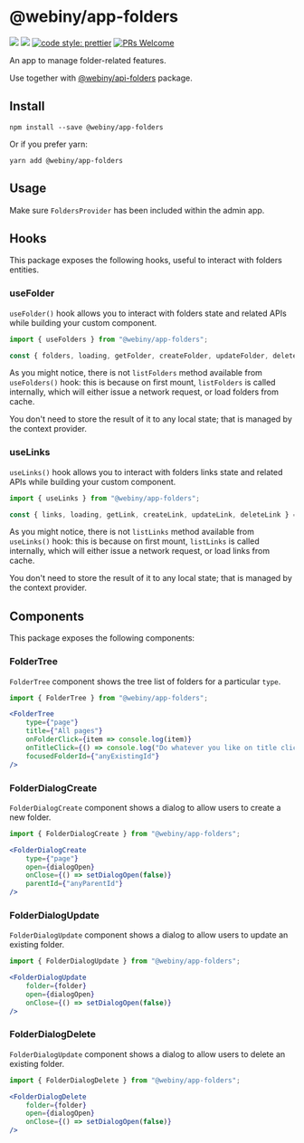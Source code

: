 # @webiny/app-folders
[![](https://img.shields.io/npm/dw/@webiny/app-folders.svg)](https://www.npmjs.com/package/@webiny/app-folders) 
[![](https://img.shields.io/npm/v/@webiny/app-folders.svg)](https://www.npmjs.com/package/@webiny/app-folders)
[![code style: prettier](https://img.shields.io/badge/code_style-prettier-ff69b4.svg?style=flat-square)](https://github.com/prettier/prettier)
[![PRs Welcome](https://img.shields.io/badge/PRs-welcome-brightgreen.svg?style=flat-square)](http://makeapullrequest.com)

An app to manage folder-related features. 

Use together with [@webiny/api-folders](../api-folders) package.

## Install
```
npm install --save @webiny/app-folders
```

Or if you prefer yarn: 
```
yarn add @webiny/app-folders
```

## Usage
Make sure `FoldersProvider` has been included within the admin app.

## Hooks
This package exposes the following hooks, useful to interact with folders entities.

### useFolder
`useFolder()` hook allows you to interact with folders state and related APIs while building your custom component.

```jsx
import { useFolders } from "@webiny/app-folders";

const { folders, loading, getFolder, createFolder, updateFolder, deleteFolder } = useFolders("page"); // IMPORTANT: pass the `type` of folder you want to interact with.
```

As you might notice, there is not `listFolders` method available from `useFolders()` hook: this is because on first mount, `listFolders` is called internally, which will either issue a network request, or load folders from cache.

You don't need to store the result of it to any local state; that is managed by the context provider.

### useLinks
`useLinks()` hook allows you to interact with folders links state and related APIs while building your custom component.

```jsx
import { useLinks } from "@webiny/app-folders";

const { links, loading, getLink, createLink, updateLink, deleteLink } = useLinks("anyFolderid"); // IMPORTANT: pass the `folderId` of links you want to interact with.
```

As you might notice, there is not `listLinks` method available from `useLinks()` hook: this is because on first mount, `listLinks` is called internally, which will either issue a network request, or load links from cache.

You don't need to store the result of it to any local state; that is managed by the context provider.

## Components
This package exposes the following components:

### FolderTree
`FolderTree` component shows the tree list of folders for a particular `type`.

```jsx
import { FolderTree } from "@webiny/app-folders";

<FolderTree
    type={"page"}
    title={"All pages"}
    onFolderClick={item => console.log(item)}
    onTitleClick={() => console.log("Do whatever you like on title click")}
    focusedFolderId={"anyExistingId"}
/>
```

### FolderDialogCreate
`FolderDialogCreate` component shows a dialog to allow users to create a new folder.

```jsx
import { FolderDialogCreate } from "@webiny/app-folders";

<FolderDialogCreate
    type={"page"}
    open={dialogOpen}
    onClose={() => setDialogOpen(false)}
    parentId={"anyParentId"}
/>
```


### FolderDialogUpdate
`FolderDialogUpdate` component shows a dialog to allow users to update an existing folder.

```jsx
import { FolderDialogUpdate } from "@webiny/app-folders";

<FolderDialogUpdate
    folder={folder}
    open={dialogOpen}
    onClose={() => setDialogOpen(false)}
/>
```

### FolderDialogDelete
`FolderDialogUpdate` component shows a dialog to allow users to delete an existing folder.

```jsx
import { FolderDialogDelete } from "@webiny/app-folders";

<FolderDialogDelete
    folder={folder}
    open={dialogOpen}
    onClose={() => setDialogOpen(false)}
/>
```
